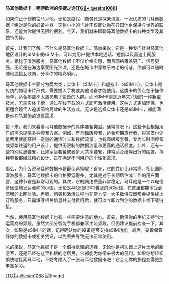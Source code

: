 **马耳他数据卡：畅游欧洲的便捷之选[[TG💪+ @esim1088](https://t.me/s/esim1088)]**

如果你正计划前往马耳他，无论是度假、商务还是探亲访友，一张优质的马耳他数据卡绝对是你的必备神器。这张小小的卡片不仅能让你在异国他乡保持与世界的联系，还能为你提供无限的便利。今天，我们就来聊聊马耳他数据卡的各种类型及其独特优势。

首先，让我们了解一下什么是马耳他数据卡。简单来说，它是一种专门针对马耳他地区设计的SIM卡或eSIM卡，可以为用户提供本地通话、短信以及高速上网服务。相比于漫游服务，马耳他数据卡不仅价格实惠，而且网络覆盖更广、信号更强。无论是在海边享受阳光沙滩，还是在城市中穿梭于古老的街巷，你都可以随时随地连接互联网，分享你的精彩瞬间。

马耳他数据卡主要分为两大类：实体卡（SIM卡）和虚拟卡（eSIM卡）。实体卡是传统的物理卡片形式，需要插入手机或其他设备才能使用。这类卡的优点在于操作简单，适合那些不太熟悉电子设备的人群。而eSIM卡则是近年来兴起的一种新型技术，无需实体卡槽，通过在线下载的方式即可激活使用。这种方式更加环保，也更适合现代人追求简约高效的生活方式。无论是选择实体卡还是eSIM卡，都能满足你在马耳他的通信需求。

接下来，我们来看看马耳他数据卡的具体套餐类型。通常情况下，这些卡会根据用户的需求提供多种套餐方案。例如，有基础版套餐，适合短期旅行者，只需支付少量费用就能获得一定量的通话时长和数据流量；也有高级版套餐，专为长时间停留或频繁往返的用户设计，提供无限制的数据流量和更高的通话额度。此外，还有一些特别优惠套餐，比如家庭套餐或者多人共享套餐，非常适合结伴出行的朋友。每种套餐都经过精心设计，旨在满足不同用户的个性化需求。

那么，为什么说马耳他数据卡是最佳选择呢？首先，它的性价比非常高。相比国际漫游服务，马耳他数据卡的价格要低得多，尤其是对于长期居住或工作的用户而言，这种节省是非常可观的。其次，它的网络质量非常稳定。马耳他是一个以电信基础设施发达著称的小国，无论是4G还是即将普及的5G网络，在这里都能享受到流畅的上网体验。再者，购买和激活过程也非常方便。大多数供应商都会提供线上订购服务，只需填写相关信息并支付费用后，就可以立即收到你的数据卡或下载链接。

当然，使用马耳他数据卡也有一些需要注意的地方。首先，确保你的手机支持当地运营商的频段。虽然大部分智能手机都兼容主流频段，但仍建议提前检查一下。其次，如果是eSIM卡的话，记得确认你的设备是否支持eSIM功能。最后，妥善保管好你的数据卡或相关凭证，以免丢失导致无法正常使用。

总的来说，马耳他数据卡是一个值得信赖的选择，无论你是初次踏上这片土地的新游客，还是已经在这里扎根的老居民，它都能为你带来极大的便利。如果你想轻松愉快地探索马耳他，不妨考虑入手一张马耳他数据卡吧！它会让你的旅程变得更加丰富多彩。

[[TG💪+ @esim1088](https://t.me/s/esim1088) ![Image](https://i.postimg.cc/4NQfJmqS/Snipaste-2025-05-13-00-14-12.png)]
